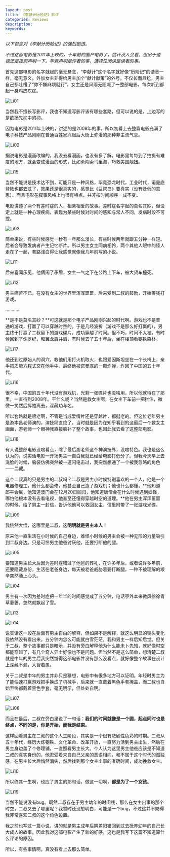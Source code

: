 ```yaml
---
layout: post
title: 《李献计历险记》影评
categories: Reviews
description: 
keywords: 
---
```


*以下包含对《李献计历险记》的强烈剧透。*

*不过这部电影是2011年上映的，十年前的国产电影了，估计没人会看。但出于道德还是提前声明一下。毕竟声明是作者的事，选择性阅读是读者的事。*

<!--more-->

首先这部电影的名字就起的毫无悬念，“李献计”这个名字就好像“历险记”的谐音一样，毫无意义。外加女主非得给男主加个“献计献策”的外号，不仅长而且尬，男主自己都吐槽了“你不嫌麻烦就行”，女主还是风雨无阻喊了一整部电影，每次听到都起一身鸡皮疙瘩。

![Li01](../images/posts/Li01.png)

当然我不擅长写影评，我也不知道写影评该有哪些套路，但可以说的是，上边写的是欲扬先抑中的抑。

因为电影是2011年上映的，讲述的是2008年的事，所以初看上去整篇电影充满了电子科技产品刚刚在普通百姓家兴起后大街上弥漫的那种非主流气息。

![Li02](../images/posts/Li02.png)

据说电影是漫画改编的，我没去看漫画，也没有多了解。电影里每每到了拍摄有难度的地方，就会变成漫画的形式，比如勇闯索马里海，巧救美国靓妞。

![Li15](../images/posts/Li15.png)

当然不能说是技术达不到，可能只是一种风格，毕竟恐龙时代，工业时代，诺曼底登陆也都去过了，效果还是很真实的，感觉比《巨鳄岛》要真实（没有贬低的意思）。而且电影在叙事风格上也很有特点，并非按时间顺序一成不变。

电影讲述了两个有差时症的人，相亲相爱的故事。差时症名字起的莫名其妙，但设定上就是一种心理疾病，表现为某些时候对时间的感知与常人不同，发病时段不可控。

![Li03](../images/posts/Li03.png)

简单来说，有些时候感觉一秒有一年那么漫长，有些时候两年就跟五分钟一样短。后者会导致发病者产生记忆断片。所以男主女主同病相怜，两个其他人眼中的怪人走在了一起，套路浅白得让我感觉就像我几年前写的小说。

![Li11](../images/posts/Li11.png)

后来喜闻乐见，他俩闹了矛盾，女主一气之下在公路上下车，被大货车撞死。

![Li12](../images/posts/Li12.png)

男主痛苦不已，在没有女主的世界里浑浑噩噩，后来受到二叔的鼓励，开始筹钱打游戏。

…………

**是不是莫名其妙？**可这就是那个电子产品刚刚兴起的时代啊。游戏也不是普通的游戏，打赢了可以穿越时空的。于是几经波折（游戏不是那么好打赢的），男主终于打赢了二叔留下的游戏碟片，成功穿越了时间。但不巧，时间不太准，有时候回到了侏罗纪，和翼龙肩并肩，有时候去了五十年后，坐在楼顶看钢铁森林。

![Li17](../images/posts/Li17.png)

他还到过原始人的洞穴，教他们用打火机取火，也跟爱因斯坦坐在一个长椅上，亲手把质能方程式交在他手中。最终他被诺曼底的一颗炸弹，炸回了中国的五十年代。

![Li16](../images/posts/Li16.png)

很不幸，中国的五十年代没有游戏机，光剩一张碟片也没啥用，所以他就待在了那里，一直待到2008年。干什么呢？当然是救女主啊，在女主下车前一把拦住，微微一笑然后挥袖离去，深藏功与名。

所以套路就是很老啊，不管是当成爱情片还是穿越片，都挺老的。但这位老年男主是游本昌老师演的，演技简直绝了。当时就是因为在知乎看到的这最后一个救女主画面，游老师一个眼神我直接脑补了整个故事，也因此我去看了这整部电影。

![Li18](../images/posts/Li18.png)

有人说整部电影没啥看点，除了最后游老师这个神演技外，没啥特色。我也是这么认为的，说实话电影一开场男主一自白我就已经给电影打低分了。但我今天早上去洗脸的时候，脑袋仿佛突然被一道闪电击过，我突然想通了一个被我忽略的角色——**二叔**。

这个二叔真的只是男主的二叔吗？二叔是男主小时候特别喜欢的一个人，他是一个电器修理工，他什么都会修，他甚至自己造了游戏机；他也什么都懂，**他知道郎平会赢，他知道澳门会在12月20日回归，他知道唐僧会在什么时候遇到妖怪，哪怕他根本没有去看电视，他甚至还懂得穿越时空的道理。**他在男主浑浑噩噩的时候，给了男主一封信，告诉他他可以救回女主，信里附带了一张游戏光碟。

![Li09](../images/posts/Li09.png)

我恍然大悟，这哪里是二叔，这**明明就是男主本人！**

原来他一直生活在小时候的自己身边，难怪小时候的男主会被一种无形的力量吸引到二叔身边。只是可怜男主他爸讨厌他，还要打断他的腿。

![Li05](../images/posts/Li05.png)

要知道男主长大后因为差时症错过了他爸的葬礼，在许多年后，或者说许多年前，还要隐藏身份，生活在老爸身边，每天被老爸威胁着要打断腿，一种不被理解的艰辛突然涌上心头。

![Li04](../images/posts/Li04.png)

男主有一次因为差时症把一年半的时间感觉成了五分钟，电话亭外本来微风徐徐青草萋萋，忽然就飘起了雪。

![Li13](../images/posts/Li13.png)

![Li14](../images/posts/Li14.png)

说实话这一段在后面有男主自白的解释，但如果不是解释，就这么明显的镜头变化我依然没有看出来。五分钟内怎么可能就白雪茫茫，我和男主一样后知后觉。但关于二叔，整个故事都只是暗示，并没有旁白解释他为什么能未卜先知，就好像时空都能穿越了，有几个奇人异士好像也不是问题。但当然不是这么简单，想清楚二叔就是中年的男主后我突然觉得这部电影并没有那么没看点，就好像整个故事在设计上深藏不漏，大智若愚。

关于二叔是中年的男主并非只是猜想，电影中有很多地方可以证明。年轻时男主为了能快速打赢游戏把手换成了机械手，后来就一直戴着黑色手套掩盖，而二叔也自始至终都戴着黑色手套，毫无明示，但处处自明。

![Li07](../images/posts/Li07.png)

![Li08](../images/posts/Li08.png)

而且在最后，二叔在旁白里说了一句话：**我们的时间就像是一个圆，起点同时也是终点，不同的是，你是开始，而我是结束。**

这样回看男主在二叔的这个人生阶段，其实是一个很有悲剧性色彩的时期。二叔从五十年代，经历大炼钢铁、文化革命、改革开放，一直努力活到男主出生，然后在男主身边盖了个修理铺，一直照看男主长大。个人认为这里男主他爸应该是不知道二叔的真实身份的，他忍受着来自自己父亲的恶语相向，和不属于这个时代的孤独感，在男主长大后悄然消失，然后找到那个女主出事的准确时间，成功挽救女主。

![Li10](../images/posts/Li10.png)

所以终其一生啊，也应了男主的那句话，做这一切啊，**都是为了一个女孩**。

![Li19](../images/posts/Li19.png)

当然不能说没有bug。既然二叔存在于男主幼年的时间线，那么在女主出事的那个时空，二叔又去了哪里呢？我暂时还没想明白，可能是一个bug，不过这并不妨碍我非常喜欢二叔的这个角色设置。

我之前也写过一篇小说，讲的就是男主成年后阴差阳错回到过去抚养幼年的自己长大成人的故事。因此我对这部电影产生了新的好感，这也是我写下这篇不知道算什么评论的原因。

所以，有些事情啊，真没有看上去那么简单。